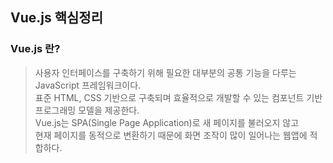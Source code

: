## Vue.js 핵심정리

### Vue.js 란?
> 사용자 인터페이스를 구축하기 위해 필요한 대부분의 공통 기능을 다루는 JavaScript 프레임워크이다. <br>
> 표준 HTML, CSS 기반으로 구축되며 효율적으로 개발할 수 있는 컴포넌트 기반 프로그래밍 모델을 제공한다. <br>
> Vue.js는 SPA(Single Page Application)로 새 페이지를 불러오지 않고 <br>
> 현재 페이지를 동적으로 변환하기 때문에 화면 조작이 많이 일어나는 웹앱에 적합하다.
